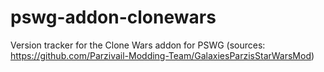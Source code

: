 # pswg-addon-clonewars
Version tracker for the Clone Wars addon for PSWG (sources: https://github.com/Parzivail-Modding-Team/GalaxiesParzisStarWarsMod)
